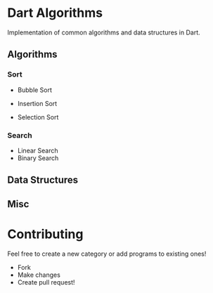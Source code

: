 
Dart Algorithms
===============

Implementation of common algorithms and data structures in Dart.

## Algorithms

### Sort

* Bubble Sort

* Insertion Sort

* Selection Sort

### Search

* Linear Search
* Binary Search

## Data Structures

## Misc


Contributing
============

Feel free to create a new category or add programs to existing ones!

* Fork
* Make changes
* Create pull request!






